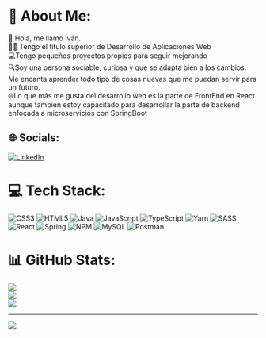 # 💫 About Me:

👋 Hola, me llamo Iván.<br>👨‍🎓 Tengo el título superior de Desarrollo de Aplicaciones Web<br>💻Tengo pequeños proyectos propios para seguir mejorando<br>🔍Soy una persona sociable, curiosa y que se adapta bien a los cambios. Me encanta aprender todo tipo de cosas nuevas que me puedan servir para un futuro.<br>🌐Lo que más me gusta del desarrollo web es la parte de FrontEnd en React aunque también estoy capacitado para desarrollar la parte de backend enfocada a microservicios con SpringBoot


## 🌐 Socials:
[![LinkedIn](https://img.shields.io/badge/LinkedIn-%230077B5.svg?logo=linkedin&logoColor=white)](https://linkedin.com/in/ivan-garcia-garcia) 

# 💻 Tech Stack:
![CSS3](https://img.shields.io/badge/css3-%231572B6.svg?style=flat&logo=css3&logoColor=white) ![HTML5](https://img.shields.io/badge/html5-%23E34F26.svg?style=flat&logo=html5&logoColor=white) ![Java](https://img.shields.io/badge/java-%23ED8B00.svg?style=flat&logo=java&logoColor=white) ![JavaScript](https://img.shields.io/badge/javascript-%23323330.svg?style=flat&logo=javascript&logoColor=%23F7DF1E) ![TypeScript](https://img.shields.io/badge/typescript-%23007ACC.svg?style=flat&logo=typescript&logoColor=white) ![Yarn](https://img.shields.io/badge/yarn-%232C8EBB.svg?style=flat&logo=yarn&logoColor=white) ![SASS](https://img.shields.io/badge/SASS-hotpink.svg?style=flat&logo=SASS&logoColor=white) ![React](https://img.shields.io/badge/react-%2320232a.svg?style=flat&logo=react&logoColor=%2361DAFB) ![Spring](https://img.shields.io/badge/spring-%236DB33F.svg?style=flat&logo=spring&logoColor=white) ![NPM](https://img.shields.io/badge/NPM-%23000000.svg?style=flat&logo=npm&logoColor=white) ![MySQL](https://img.shields.io/badge/mysql-%2300f.svg?style=flat&logo=mysql&logoColor=white) ![Postman](https://img.shields.io/badge/Postman-FF6C37?style=flat&logo=postman&logoColor=white)
# 📊 GitHub Stats:
![](https://github-readme-stats.vercel.app/api?username=ivangarciagarcia&theme=radical&hide_border=false&include_all_commits=true&count_private=true)<br/>
![](https://github-readme-streak-stats.herokuapp.com/?user=ivangarciagarcia&theme=radical&hide_border=false)<br/>
![](https://github-readme-stats.vercel.app/api/top-langs/?username=ivangarciagarcia&theme=radical&hide_border=false&include_all_commits=true&count_private=true&layout=compact)

---
[![](https://visitcount.itsvg.in/api?id=ivangarciagarcia&icon=0&color=0)](https://visitcount.itsvg.in)

<!-- Proudly created with GPRM ( https://gprm.itsvg.in ) -->
